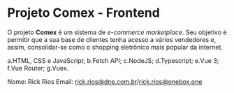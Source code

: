 # Projeto Comex - Frontend

O projeto **Comex** é um sistema de _e-commerce marketplace_. Seu objetivo é permitir que a sua base de clientes tenha acesso a vários vendedores e, assim, consolidar-se como o shopping eletrônico mais popular da internet.

a.HTML, CSS e JavaScript;
b.Fetch API;
c.NodeJS;
d.Typescript;
e.Vue 3;
f.Vue Router;
g.Vuex.

Nome: Rick Rios
Email: rick.rios@dne.com.br/rick.rios@onebox.one
